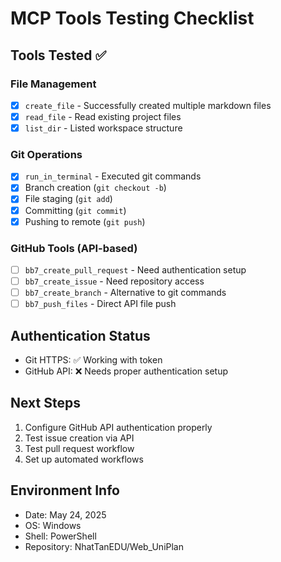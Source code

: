 # MCP Tools Testing Checklist

## Tools Tested ✅

### File Management
- [x] `create_file` - Successfully created multiple markdown files
- [x] `read_file` - Read existing project files
- [x] `list_dir` - Listed workspace structure

### Git Operations
- [x] `run_in_terminal` - Executed git commands
- [x] Branch creation (`git checkout -b`)
- [x] File staging (`git add`)
- [x] Committing (`git commit`)
- [x] Pushing to remote (`git push`)

### GitHub Tools (API-based)
- [ ] `bb7_create_pull_request` - Need authentication setup
- [ ] `bb7_create_issue` - Need repository access
- [ ] `bb7_create_branch` - Alternative to git commands
- [ ] `bb7_push_files` - Direct API file push

## Authentication Status
- Git HTTPS: ✅ Working with token
- GitHub API: ❌ Needs proper authentication setup

## Next Steps
1. Configure GitHub API authentication properly
2. Test issue creation via API
3. Test pull request workflow
4. Set up automated workflows

## Environment Info
- Date: May 24, 2025
- OS: Windows
- Shell: PowerShell
- Repository: NhatTanEDU/Web_UniPlan
